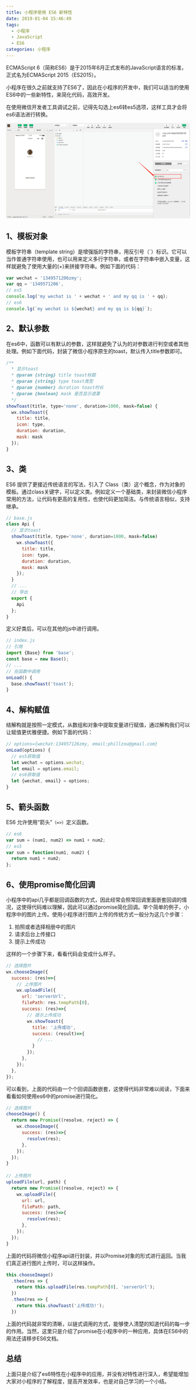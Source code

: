 ```yaml
---
title: 小程序使用 ES6 新特性
date: 2019-01-04 15:46:49
tags:
  - 小程序
  - JavaScript
  - ES6
categories: 小程序
---
```



ECMAScript 6（简称ES6）是于2015年6月正式发布的JavaScript语言的标准，正式名为ECMAScript 2015（ES2015）。

小程序在很久之前就支持了ES6了，因此在小程序的开发中，我们可以适当的使用ES6中的一些新特性，来简化代码，高效开发。

在使用微信开发者工具调试之前，记得先勾选上es6转es5选项，这样工具才会将es6语法进行转换。

![](https://raw.githubusercontent.com/Mayandev/mayandev_blog_image/master/blog/mp-vr-5.jpeg)




## 1、模板对象

模板字符串（template string）是增强版的字符串，用反引号（\`）标识。它可以当作普通字符串使用，也可以用来定义多行字符串，或者在字符串中嵌入变量，这样就避免了使用大量的(+)来拼接字符串。例如下面的代码：

```javascript
var wechat = '1349571206zmy';
var qq = '1349571206',
// es5
console.log('my wechat is ' + wechat + ' and my qq is ' + qq);
// es6
console.lg(`my wechat is ${wechat} and my qq is ${qq}`);
```

## 2、默认参数

在es6中，函数可以有默认的参数，这样就避免了认为的对参数进行判空或者其他处理。例如下面代码，封装了微信小程序原生的toast，默认传入title参数即可。
```javascript
/**
  * 显示toast
  * @param {string} title toast标题
  * @param {string} type toast类型
  * @param {number} duration toast时长
  * @param {boolean} mask 是否显示遮罩
  */
showToast(title, type='none', duration=1000, mask=false) {
  wx.showToast({
    title: title,
    icon: type,
    duration: duration,
    mask: mask
  });
}
```

## 3、类

ES6 提供了更接近传统语言的写法，引入了 Class（类）这个概念，作为对象的模板。通过class关键字，可以定义类。例如定义一个基础类，来封装微信小程序常用的方法，让代码有更高的复用性，也使代码更加简洁。与传统语言相似，支持继承。

```javascript
// base.js
class Api {
  // 显示toast
  showToast(title, type='none', duration=1000, mask=false) 
    wx.showToast({
      title: title,
      icon: type,
      duration: duration,
      mask: mask
    });
  }
  // ...
  // 导出
  export {
    Api
  };
}
```
定义好类后，可以在其他的js中进行调用。

``` javascript
// index.js
// 引用
import {Base} from 'base';
const base = new Base();
// ...
// 在函数中调用
onLoad() {
  base.showToast('toast');
}
```



## 4、解构赋值

结解构就是按照一定模式，从数组和对象中提取变量进行赋值，通过解构我们可以让赋值更优雅便捷。例如下面的代码：

``` javascript
// options={wechat:134957126zmy, email:phillzou@gmail.com}
onLoad(options) {
  // es5获取值
  let wechat = options.wechat;
  let email = options.email;
  // es6获取值
  let {wechat, email} = options;
}
```

## 5、箭头函数

ES6 允许使用“箭头”`（=>）`定义函数。

```javascript
// es6
var sum = (num1, num2) => num1 + num2;
// es5
var sum = function(num1, num2) {
  return num1 + num2;
};
```

## 6、使用promise简化回调

小程序中的api几乎都是回调函数的方式，因此经常会照常回调里面嵌套回调的情况，这使得代码难以理解，因此可以通过promise简化回调。举个简单的例子，小程序中的图片上传。使用小程序进行图片上传的传统方式一般分为这几个步骤：

1. 拍照或者选择相册中的图片
2. 请求后台上传接口
3. 提示上传成功 

这样的一个步骤下来，看看代码会变成什么样子。

```javascript
// 选择图片
wx.chooseImage({
  success: (res)=>{
    // 上传图片  
    wx.uploadFile({
      url: 'serverUrl',
      filePath: res.tempPath[0],
      success: (res)=>{
        // 提示上传成功
        wx.showToast({
          title: '上传成功',
          success: (result)=>{
            // ...
          }
        });
      },
    });
  },
});
```

可以看到，上面的代码由一个个回调函数嵌套，这使得代码非常难以阅读，下面来看看如何使用es6中的promise进行简化。

```javascript
// 选择图片
chooseImage() {
  return new Promise((resolve, reject) => {
    wx.chooseImage({
      success: (res)=>{
        resolve(res);
      },
    });
  });
}

// 上传图片
uploadFile(url, path) {
  return new Promise((resolve, reject) => {
    wx.uploadFile({
      url: url,
      filePath: path,
      success: (res)=>{
        resolve(res);
      },
    });
  });
}
```

上面的代码将微信小程序api进行封装，并以Promise对象的形式进行返回。当我们真正进行图片上传时，可以这样操作。

```javascript
this.chooseImage()
  .then(res => {
    return this.uploadFile(res.tempPath[0], 'serverUrl');
  })
  .then(res => {
    return this.showToast('上传成功!');
  })
```
上面的代码就非常的清晰，以链式调用的方式，能够使人清楚的知道代码的每一步的作用。当然，这里只是介绍了promise在小程序中的一种应用，具体在ES6中的用法还请移步ES6文档。

## 总结

上面只是介绍了es6特性在小程序中的应用，并没有对特性进行深入，希望能增加大家对小程序的了解程度，提高开发效率，也是对自己学习的一个小结。